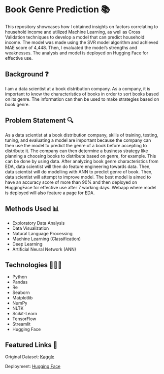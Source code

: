 # Book Genre Prediction 📚
This repository showcases how I obtained insights on factors correlating to household income and utilized Machine Learning, as well as Cross Validation techniques to develop a model that can predict household income. The model was made using the SVR model algorithm and achieved MAE score of 4,448. Then, I evaluated the model’s strengths and weaknesses. The analysis and model is deployed on Hugging Face for effective use.

## Background ❓
I am a data scientist at a book distribution company. As a company, it is important to know the characteristics of books in order to sort books based on its genre. The information can then be used to make strategies based on book genre.

## Problem Statement 🔍
As a data scientist at a book distribution company, skills of training, testing, tuning, and evaluating a model are important because the company can then use the model to predict the genre of a book before accepting to distribute it. The company can then determine a business strategy like planning a choosing books to distribute based on genre, for example. This can be done by using data. After analyzing book genre characteristics from EDA, data scientist will then do feature engineering towards data. Then, data scientist will do modelling with ANN to predict genre of book. Then, data scientist will attempt to improve model. The best model is aimed to have an accuracy score of more than 90% and then deployed on HuggingFace for effective use after 7 working days. Webapp where model is deployed will also feature a page for EDA.

## Methods Used 📊
* Exploratory Data Analysis
* Data Visualization
* Natural Language Processing
* Machine Learning (Classification)
* Deep Learning
* Artificial Neural Network (ANN)

## Technologies 👩🏻‍💻
* Python
* Pandas
* Re
* Seaborn
* Matplotlib
* NumPy
* NLTK
* Scikit-Learn
* TensorFlow
* Streamlit
* Hugging Face

## Featured Links 🔗
Original Dataset: [Kaggle](https://www.kaggle.com/datasets/athu1105/book-genre-prediction)

Deployment: [Hugging Face](https://huggingface.co/spaces/celineclarissa/GC7)

